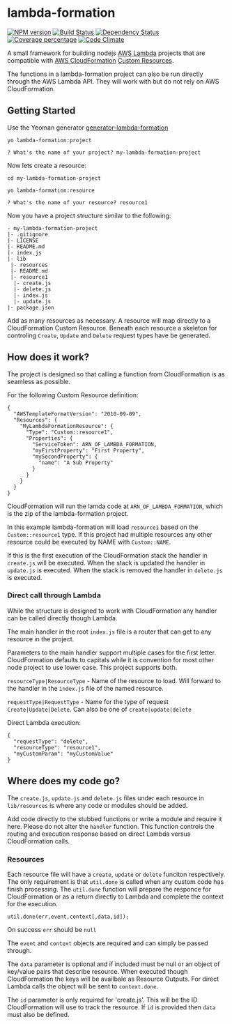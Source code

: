 # lambda-formation
[![NPM version][npm-image]][npm-url]
[![Build Status][travis-image]][travis-url] [![Dependency
Status][daviddm-image]][daviddm-url] [![Coverage
percentage][coveralls-image]][coveralls-url] [![Code
Climate][codeclimate-image]][codeclimate-url]



A small framework for building nodejs [AWS
Lambda](https://aws.amazon.com/lambda/) projects that are compatible with [AWS
CloudFormation](https://aws.amazon.com/cloudformation/) [Custom Resources](http://docs.aws.amazon.com/AWSCloudFormation/latest/UserGuide/template-custom-resources.html).


The functions in a lambda-formation project can also be run directly
through the AWS Lambda API.  They will work with but do not rely on AWS
CloudFormation.

## Getting Started

Use the Yeoman generator
[generator-lambda-formation](https://github.com/SungardAS/generator-lambda-formation)

    yo lambda-formation:project
    
    ? What's the name of your project? my-lambda-formation-project

Now lets create a resource:

    cd my-lambda-formation-project
    
    yo lambda-formation:resource
    
    ? What's the name of your resource? resource1

Now you have a project structure similar to the following:

    - my-lambda-formation-project
    |- .gitignore
    |- LICENSE
    |- README.md
    |- index.js
    |- lib
     |- resources
     |- README.md
     |- resource1
      |- create.js
      |- delete.js
      |- index.js
      |- update.js
    |- package.json


Add as many resources as necessary. A resource will map directly to a
CloudFormation Custom Resource. Beneath each resource a skeleton for controling `Create`,
`Update` and `Delete` request types have be generated.


## How does it work?

The project is designed so that calling a function from CloudFormation
is as seamless as possible.

For the following Custom Resource definition:

    {
      "AWSTemplateFormatVersion": "2010-09-09",
      "Resources": {
        "MyLambdaFormationResource": {
          "Type": "Custom::resource1",
          "Properties": {
            "ServiceToken": ARN_OF_LAMBDA_FORMATION,
            "myFirstProperty": "First Property",
            "mySecondProperty": {
              "name": "A Sub Property"
            }
          }
        }
      }
    }

CloudFormation will run the lamda code at `ARN_OF_LAMBDA_FORMATION`,
which is the zip of the lambda-formation project.

In this example lambda-formation will load `resource1` based on the
`Custom::resource1` type. If this project had multiple resources any
other resource could be executed by NAME with `Custom::NAME`.

If this is the first execution of the CloudFormation stack the handler in `create.js`
will be executed.  When the stack is updated the handler in `update.js` is executed.
When the stack is removed the handler in `delete.js` is executed.


### Direct call through Lambda

While the structure is designed to work with CloudFormation any handler
can be called directly though Lambda.

The main handler in the root `index.js` file is a router that can get
to any resource in the project.

Parameters to the main handler support multiple cases for the first
letter.  CloudFormation defaults to capitals while it is convention for
most other node project to use lower case.  This project supports both.

`resourceType|ResourceType` - Name of the resource to load.  Will
forward to the handler in the `index.js` file of the named resource.

`requestType|RequestType` - Name for the type of request
`Create|Update|Delete`.  Can also be one of `create|update|delete`

Direct Lambda execution:

    {
      "requestType": "delete",
      "resourceType": "resource1",
      "myCustomParam": "myCustomValue"
    }


## Where does my code go?

The `create.js`, `update.js` and `delete.js` files under each resource
in `lib/resources` is where any code or modules should be added.

Add code directly to the stubbed functions or write a module
and require it here.  Please do not alter the `handler` function.
This function controls the routing and execution response based on
direct Lambda versus CloudFormation calls.

### Resources

Each resource file will have a `create`, `update` or `delete` funciton
respectively.  The only requirement is that `util.done` is called when
any custom code has finish processing.  The `util.done` function will
prepare the responce for CloudFormation or as a return directly to
Lambda and complete the context for the execution.

    util.done(err,event,context[,data,id]);

On success `err` should be `null`

The `event` and `context` objects are required and can simply be passed
through.

The `data` parameter is optional and if included must be null or an object of key/value pairs
that describe resource. When executed though CloudFormation the
keys will be availbale as Resource Outputs.  For direct Lambda calls the
object will be sent to `context.done`.

The `id` parameter is only required for 'create.js'.  This will be
the ID CloudFormation will use to track the resource.  If `id` is
provided then `data` must also be defined.


[npm-image]: https://badge.fury.io/js/lambda-formation.svg
[npm-url]: https://npmjs.org/package/lambda-formation
[travis-image]:
https://travis-ci.org/SungardAS/lambda-formation.svg?branch=master
[travis-url]: https://travis-ci.org/SungardAS/lambda-formation
[daviddm-image]:
https://david-dm.org/SungardAS/lambda-formation.svg?theme=shields.io
[daviddm-url]: https://david-dm.org/SungardAS/lambda-formation
[coveralls-image]:
https://coveralls.io/repos/SungardAS/lambda-formation/badge.svg
[coveralls-url]:
https://coveralls.io/r/SungardAS/lambda-formation
[codeclimate-image]: https://codeclimate.com/github/SungardAS/lambda-formation/badges/gpa.svg
[codeclimate-url]: https://codeclimate.com/github/SungardAS/lambda-formation

